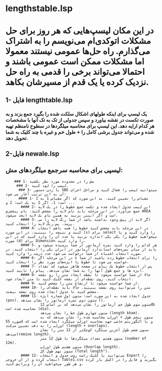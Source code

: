 # lengthstable.lsp
# در این مکان لیسپ‌هایی که هر روز برای حل مشکلات اتوکدی‌ام می‌نویسم را به اشتراک می‌گذارم. راه حل‌ها عمومی نیستند معمولا اما مشکلات ممکن است عمومی باشند و احتمالا می‌تواند برخی را قدمی به راه حل نزدیک کرده یا یک قدم از مسیرشان بکاهد. 

## 1- فایل lengthtable.lsp
### یک لیسپ برای اینکه طولهای اشکال سلکت شده را بگیرد جمع بزند و به صورت تکست در نقشه بیاورد و سپس جدولی از تک به تک آنها با مشخصات هر کدام ارايه دهد. این لیسپ برای محاسبه میلگردها در سطوح نامنظم تهیه شده و می‌تواند جدول برشی کامل را + طول خم و غیره با چند کلیک به شما تحویل دهد. 
## 2-فایل newale.lsp
## لیسپی برای محاسبه سرجمع میلگردهای مش: 
        ### 1- مش را در محدوده مورد نظر بکشید
         ### 2- لیسپ را لود کنید.
          ### 3- با زدن دستور SBE میتوانید لیسپ را فعال کنید و مراحل اجرای آن به این ترتیب آغاز می شود:
          #### 1- مقیاس را تعیین کنید. به این صورت که اگر مقیاس 1 به 1 است: 1، اگر 2 به یک است: 2 و ...
           #### 2- این لیسب جدول ایجاد شده و تکست جمع خطوط را در یک لایه جمع می‌آورد. در این مرحله باید نام لایه را مشخص کنید. نام پیشفرض AREA است و اگر اینتر بزنید به همین نام یک لایه ایجد می‌شود.
           #### 3- اگر لایه از پیش وجود نداشته باشد از شما رنگ لایه را می پرسد. پس رنگ لایه را انتخاب کنید.
           #### 4- در این مرحله باید مشخص کنید خطوط را همه باهم انتخاب کنید و نتیجه را ببینید، در این صورت (s) برای select را وارد کنید و یا میخواهید خطوط را یکی یکی اندازه بزنید یا عدد آن را وارد کنید که در این صورت (d) برای Dimension را وارد کنید. 
           #### 5- هر کدام را وارد کنید نمره آرماتور از شما پرسیده می‌شود و باید از میان نمره‌های استاندارد آرماتور در ایران یکی را انتخاب کنید. در صورت انتخاب اشتباه از شما درخواست می شود عدد درست را وارد کنید.
           #### 6- در این مرحله اگر s را برای انتخاب خطوط زده باشید از شما خواسته می شود تا خطوط یا ابژه‌های مورد نظر را انتخاب کنید.
           #### 7- پس از انتخاب خطوط یک پیام در صفحه ظاهر می‌شود که تعداد ابژه ها و جمع طول آنها را به شما نشان می‌دهد. پیام را تایید کنید.
           #### 8- حالا از شما خواسته می‌شود تا نقطه ایجاد متن را رو نقشه انتخاب کنبد. روی نقطه‌ای از نقشه کلیک کنید تا متن ایجاد شود.
           #### 9- از شما خواسته می‌شود تا ارتفاع متن را مشخص کنید.
           #### 10- متن را می‌توانید روی نقشه ببینید. حالا باید نقطه‌ای را مشخص کنید تا جدول ایجاد شده روی نقشه بیفتد.
           #### 11- جدول ایجاد شده به این صورت است: ستون اول شماره ابژه (pos). ستون دوم نمره آرماتور را نشان می‌دهد (). 
                    ستون سوم طول خم آرماتور را نشان می‌دهد که بر اساس 12db محاسبه شده است (dia).
                    ستون چهارم طول خط را نشان می‌دهد (length kham). 
                    ستون پنجم طول + اورلپ محاسبه شده را نشان می‌دهد که به صورت 55d و با الگوریتم خاصی جهت محاسبه اورلپ میلگرد ایجاد شده است که اورلپ را به دقت تعیین می‌کند (length + overlaps).
                    ستون ششم طول آخرین میلگرد کوچکتر از 12 متر را نشان می‌دهد(remine length). 
                    ستون هفتم تعداد میلگردها با طول 12 متر (number of 12m).
                    ستون هشتم طول اورلپ (Overlap length).
                    ستون نهم طول کل (Total length"). 
           #### 12- می‌توانید با کلیک راست روی جدول و انتخاب Export را انتخاب کرده و از آن خروجی Table1.csv بگیرید و فایل را در اکسل باز کرده و هر طور می‌خواهید آن را ویرایش کنید. 






          
